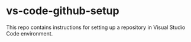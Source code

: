 # vs-code-github-setup
This repo contains instructions for setting up a repository in Visual Studio Code environment.
